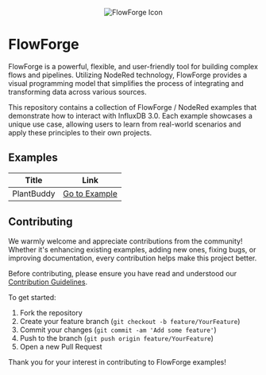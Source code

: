 <p align="center">
  <img src="https://avatars.githubusercontent.com/u/81592110?s=200&v=4" alt="FlowForge Icon">
</p>

# FlowForge

FlowForge is a powerful, flexible, and user-friendly tool for building complex flows and pipelines. Utilizing NodeRed technology, FlowForge provides a visual programming model that simplifies the process of integrating and transforming data across various sources.

This repository contains a collection of FlowForge / NodeRed examples that demonstrate how to interact with InfluxDB 3.0. Each example showcases a unique use case, allowing users to learn from real-world scenarios and apply these principles to their own projects.

## Examples

| Title        | Link                                        |
|--------------|---------------------------------------------|
| PlantBuddy   | [Go to Example](./PlantBuddy)               |

## Contributing

We warmly welcome and appreciate contributions from the community! Whether it's enhancing existing examples, adding new ones, fixing bugs, or improving documentation, every contribution helps make this project better.

Before contributing, please ensure you have read and understood our [Contribution Guidelines](./CONTRIBUTING.md).

To get started:

1. Fork the repository
2. Create your feature branch (`git checkout -b feature/YourFeature`)
3. Commit your changes (`git commit -am 'Add some feature'`)
4. Push to the branch (`git push origin feature/YourFeature`)
5. Open a new Pull Request

Thank you for your interest in contributing to FlowForge examples!
